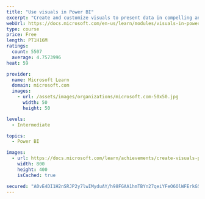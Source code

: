 ```yaml
---
title: "Use visuals in Power BI"
excerpt: "Create and customize visuals to present data in compelling and insightful ways."
webUrl: https://docs.microsoft.com/en-us/learn/modules/visuals-in-power-bi/
type: course
price: Free
length: PT1H16M
ratings:
  count: 5507
  average: 4.7573996
heat: 59

provider:
  name: Microsoft Learn
  domain: microsoft.com
  images:
    - url: /assets/images/organizations/microsoft.com-50x50.jpg
      width: 50
      height: 50

levels:
  - Intermediate

topics:
  - Power BI

images:
  - url: https://docs.microsoft.com/learn/achievements/create-visuals-power-bi-desktop-social.png
    width: 800
    height: 400
    isCached: true

secured: "A0vE4DI1H2nSRJP2y7lwIMyduAY/h98FGAA1hmTBYn27qeiYFeO6OlWFErkGStc1dj5gjiLacWK6Ocs3wfND0GLgokjnUq6L0nJNQaDR5KFJje/KHSux1lZZN16nGtjTqgzVYfPfX4orrmszLkGKT/rGJpeRtNxai8d7XPy70hVA38H2Tm9iBSGYjQIeoJXe8OS2NKpSajsc89liHXc8aizRvtAEJK6oK1789Lcl7ELEQ1TBK1hp1THVEfW2qF21kZ4/FiVXDY3v2nD2hzV0y8/DPCU5XAF1OBPYkKUCVpYAocQQnh2prfQD4eFu6ZNiRPe8bEV83rn8NUooWjeq+AQqhRN5whEV7NTh+yGwTvYUe37pix5AdDi+m1lTNAWKbLhkpCHJsQ3rw7KKOd84jZduf68X9bdOpVEJwmZRg5g=;CiTEGUoRqmf//Cxfc9RTqg=="
---
```


